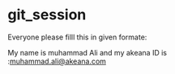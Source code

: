 # git_session

Everyone please filll this in given formate:


My name is muhammad Ali and my akeana ID is  :muhammad.ali@akeana.com
